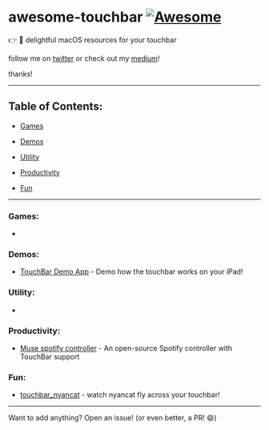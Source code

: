 # awesome-touchbar [![Awesome](https://cdn.rawgit.com/sindresorhus/awesome/d7305f38d29fed78fa85652e3a63e154dd8e8829/media/badge.svg)](https://github.com/zakariaridouh/awesome-touchbar)

:point_right: :star2: delightful macOS resources for your touchbar

follow me on [twitter](https://twitter.com/TheMightyCraken) or check out my [medium](https://medium.com/@ZakRidouh)!

thanks!

---

## Table of Contents:

* [Games](#games)

* [Demos](#demos)

* [Utility](#util)

* [Productivity](#prod)

* [Fun](#fun)

---

### Games:

* [ ]()


### Demos:

* [TouchBar Demo App](https://github.com/bikkelbroeders/TouchBarDemoApp) - Demo how the touchbar works on your iPad!


### Utility:
* [ ]()

### Productivity:
* [Muse spotify controller](https://github.com/xzzz9097/Muse) - An open-source Spotify controller with TouchBar support

### Fun:
* [touchbar_nyancat](https://github.com/avatsaev/touchbar_nyancat) - watch nyancat fly across your touchbar!


---

Want to add anything? Open an issue! (or even better, a PR! :smile:)

